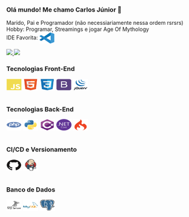 ### Olá mundo! Me chamo Carlos Júnior 👋

Marido, Pai e Programador (não necessiariamente nessa ordem rsrsrs)
<br>
Hobby: Programar, Streamings e jogar Age Of Mythology
<br>
IDE Favorita: <img align="center" alt="CJ-VsCode" height="30" width="40" src="https://raw.githubusercontent.com/devicons/devicon/master/icons/vscode/vscode-original.svg">
<br>
 <div>
  <a href="https://github.com/carlosdealmeida">
    <img height="180em" src="https://github-readme-stats.vercel.app/api?username=carlosdealmeida&show_icons=true&theme=dark&include_all_commits=true&count_private=true"/>
    <img height="180em" src="https://github-readme-stats.vercel.app/api/top-langs/?username=carlosdealmeida&layout=compact&langs_count=10&theme=dark"/>
  </a>
</div>
<h3>
  Tecnologias Front-End
</h3>
<div>
  <img align="center" alt="CJ-Js" height="30" width="40" src="https://raw.githubusercontent.com/devicons/devicon/master/icons/javascript/javascript-plain.svg">
  <img align="center" alt="CJ-HTML" height="30" width="40" src="https://raw.githubusercontent.com/devicons/devicon/master/icons/html5/html5-original.svg">
  <img align="center" alt="CJ-CSS" height="30" width="40" src="https://raw.githubusercontent.com/devicons/devicon/master/icons/css3/css3-original.svg">
  <img align="center" alt="CJ-Bootstrap" height="30" width="40" src="https://raw.githubusercontent.com/devicons/devicon/master/icons/bootstrap/bootstrap-plain.svg">
  <img align="center" alt="CJ-Jquery" height="30" width="40" src="https://raw.githubusercontent.com/devicons/devicon/master/icons/jquery/jquery-original-wordmark.svg">
</div>
<br>
<h3>
  Tecnologias Back-End
</h3>
<div style="display: inline_block;">
  <img align="center" alt="CJ-PHP" height="30" width="40" src="https://raw.githubusercontent.com/devicons/devicon/master/icons/php/php-plain.svg">
  <img align="center" alt="CJ-Python" height="30" width="40" src="https://raw.githubusercontent.com/devicons/devicon/master/icons/python/python-original.svg">
  <img align="center" alt="CJ-Csharp" height="30" width="40" src="https://raw.githubusercontent.com/devicons/devicon/master/icons/csharp/csharp-original.svg">
  <img align="center" alt="CJ-NetCore" height="30" width="40" src="https://raw.githubusercontent.com/devicons/devicon/master/icons/dotnetcore/dotnetcore-original.svg">
  <img align="center" alt="CJ-CodeIgniter" height="30" width="40" src="https://raw.githubusercontent.com/devicons/devicon/master/icons/codeigniter/codeigniter-plain.svg">
</div>
<br>
<h3>
  CI/CD e Versionamento
</h3>
<div style="display: inline_block;">
  <img align="center" alt="CJ-Github" height="30" width="40" src="https://raw.githubusercontent.com/devicons/devicon/master/icons/github/github-original.svg">
  <img align="center" alt="CJ-Jenkins" height="30" width="40" src="https://raw.githubusercontent.com/devicons/devicon/master/icons/jenkins/jenkins-original.svg">
</div>
<br>
<h3>
  Banco de Dados
</h3>
<div style="display: inline_block;">  
  <img align="center" alt="CJ-Sqlserver" height="30" width="40" src="https://raw.githubusercontent.com/devicons/devicon/master/icons/microsoftsqlserver/microsoftsqlserver-plain-wordmark.svg">
  <img align="center" alt="CJ-MySQL" height="30" width="40" src="https://raw.githubusercontent.com/devicons/devicon/master/icons/mysql/mysql-original-wordmark.svg">
  <img align="center" alt="CJ-Postgres" height="30" width="40" src="https://raw.githubusercontent.com/devicons/devicon/master/icons/postgresql/postgresql-original.svg">
</div>

